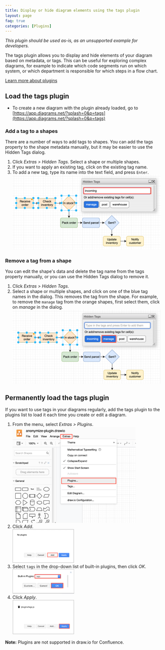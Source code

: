```yaml
---
title: Display or hide diagram elements using the tags plugin
layout: page
faq: true
categories: [Plugins]
---
```


_This plugin should be used as-is, as an unsupported example for developers._

The tags plugin allows you to display and hide elements of your diagram based on metadata, or tags. This can be useful for exploring complex diagrams, for example to indicate which code segments run on which system, or which department is responsible for which steps in a flow chart.

[Learn more about plugins](/doc/faq/plugins.html)

## Load the tags plugin

* To create a new diagram with the plugin already loaded, go to [https://app.diagrams.net/?splash=0&p=tags](https://app.diagrams.net/?splash=0&p=tags)
### Add a tag to a shapes

There are a number of ways to add tags to shapes. You can add the tags property to the shape metadata manually, but it may be easier to use the Hidden Tags dialog.

1. Click _Extras > Hidden Tags_. Select a shape or multiple shapes.
2. If you want to apply an existing tag, click on the existing tag name.
3. To add a new tag, type its name into the text field, and press ``Enter``.
<br /><img src="/assets/img/blog/add-tags.png" style="max-width:100%;height:auto;" alt="Add a tag via the Hidden Tags dialog">

### Remove a tag from a shape

You can edit the shape's data and delete the tag name from the tags property manually, or you can use the Hidden Tags dialog to remove it.
1. Click _Extras > Hidden Tags_.
2. Select a shape or multiple shapes, and click on one of the blue tag names in the dialog. This removes the tag from the shape. For example, to remove the ``manage`` tag from the orange shapes, first select them, click on _manage_ in the dialog.
<br /><img src="/assets/img/blog/remove-tags.png" style="max-width:100%;height:auto;" alt="Remove a tag via the Hidden Tags dialog">

## Permanently load the tags plugin

If you want to use tags in your diagrams regularly, add the tags plugin to the plugins list to load it each time you create or edit a diagram.

1. From the menu, select _Extras > Plugins_.
<br /><img src="/assets/img/blog/extras-plugins.png" style="width=100%;max-width:400px;height:auto;" alt="Open the plugins list">
2. Click _Add_.
<br /><img src="/assets/img/blog/add-plugin.png" style="width=100%;max-width:200px;height:auto;" alt="Add a new plugin">
3. Select ``tags`` in the drop-down list of built-in plugins, then click _OK_.
<br /><img src="/assets/img/blog/add-tags-plugin.png" style="width=100%;max-width:200px;height:auto;" alt="Add the tags plugin">
4. Click _Apply_.
<br /><img src="/assets/img/blog/add-tags-plugin-apply.png" style="width=100%;max-width:200px;height:auto;" alt="Add the tags plugin">


**Note:** Plugins are not supported in draw.io for Confluence.
